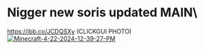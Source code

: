 # Nigger new soris updated MAIN\
https://ibb.co/JCDQSXy (CLICKGUI PHOTO)
<a href='https://postimg.cc/B81KmLyg' target='_blank'><img src='https://i.postimg.cc/B81KmLyg/Minecraft-4-22-2024-12-39-27-PM.png' border='0' alt='Minecraft-4-22-2024-12-39-27-PM'/></a>
